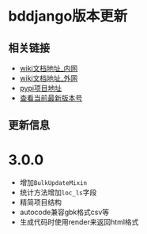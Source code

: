 # bddjango版本更新


## 相关链接

- [wiki文档地址_内网](https://www.bodexiong.vip/mkdocs/)
- [wiki文档地址_外网](https://wiki-bddjango.readthedocs.io/zh/)
- [pypi项目地址](https://pypi.org/project/bddjango/)
- [查看当前最新版本号](https://pypi.org/search/?q=bddjango)


## 更新信息

# 3.0.0
- 增加`BulkUpdateMixin`
- 统计方法增加`loc_ls`字段
- 精简项目结构
- autocode兼容gbk格式csv等
- 生成代码时使用render来返回html格式


















